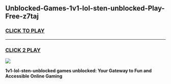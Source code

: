 
## Unblocked-Games-1v1-lol-sten-unblocked-Play-Free-z7taj
<h3>
<a href="https://premium76.site?title=1v1-lol-sten-unblocked&ref=20M">CLICK TO PLAY</a></h3>
<hr>

<h3>
<a href="https://premium76.site?title=1v1-lol-sten-unblocked&ref=20M">CLICK 2 PLAY</a>
  
</h3>

<a href="https://premium76.site?title=1v1-lol-sten-unblocked&ref=19M"><img src="https://clearcache.store/games.png"></a>


**1v1-lol-sten-unblocked games unblocked: Your Gateway to Fun and Accessible Online Gaming**
